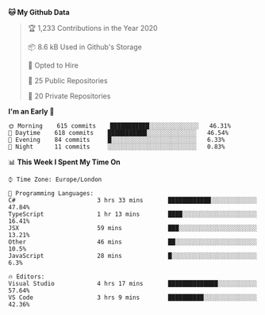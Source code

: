 <!--START_SECTION:waka-->
**🐱 My Github Data** 

> 🏆 1,233 Contributions in the Year 2020
 > 
> 📦 8.6 kB Used in Github's Storage 
 > 
> 💼 Opted to Hire
 > 
> 📜 25 Public Repositories 
 > 
> 🔑 20 Private Repositories  
 > 
**I'm an Early 🐤** 

```text
🌞 Morning    615 commits    ███████████░░░░░░░░░░░░░░   46.31% 
🌆 Daytime    618 commits    ███████████░░░░░░░░░░░░░░   46.54% 
🌃 Evening    84 commits     █░░░░░░░░░░░░░░░░░░░░░░░░   6.33% 
🌙 Night      11 commits     ░░░░░░░░░░░░░░░░░░░░░░░░░   0.83%

```


📊 **This Week I Spent My Time On** 

```text
⌚︎ Time Zone: Europe/London

💬 Programming Languages: 
C#                       3 hrs 33 mins       ████████████░░░░░░░░░░░░░   47.84% 
TypeScript               1 hr 13 mins        ████░░░░░░░░░░░░░░░░░░░░░   16.41% 
JSX                      59 mins             ███░░░░░░░░░░░░░░░░░░░░░░   13.21% 
Other                    46 mins             ██░░░░░░░░░░░░░░░░░░░░░░░   10.5% 
JavaScript               28 mins             █░░░░░░░░░░░░░░░░░░░░░░░░   6.3%

🔥 Editors: 
Visual Studio            4 hrs 17 mins       ██████████████░░░░░░░░░░░   57.64% 
VS Code                  3 hrs 9 mins        ██████████░░░░░░░░░░░░░░░   42.36%

```


<!--END_SECTION:waka-->
